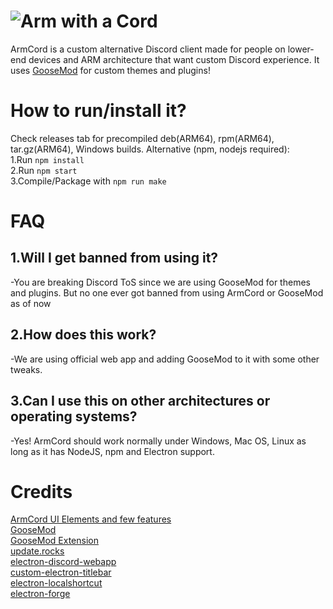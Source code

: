 
# ![Arm with a Cord](https://raw.githubusercontent.com/kckarnige/armcord/main/arm-with-a-cord.svg)
ArmCord is a custom alternative Discord client made for people on lower-end devices and ARM architecture that want custom Discord experience. It uses [GooseMod](https://goosemod.com) for custom themes and plugins!

# How to run/install it?
Check releases tab for precompiled deb(ARM64), rpm(ARM64), tar.gz(ARM64), Windows builds.
Alternative (npm, nodejs required):  
1.Run `npm install`   
2.Run `npm start`  
3.Compile/Package with `npm run make`    


# FAQ
## 1.Will I get banned from using it?   

 -You are breaking Discord ToS since we are using GooseMod for themes and plugins. But no one ever got banned from using ArmCord or GooseMod as of now  
## 2.How does this work?   

 -We are using official web app and adding GooseMod to it with some other tweaks.   
## 3.Can I use this on other architectures or operating systems?

 -Yes! ArmCord should work normally under Windows, Mac OS, Linux as long as it has NodeJS, npm and Electron support.   


# Credits
[ArmCord UI Elements and few features](https://github.com/kckarnige)   
[GooseMod](https://github.com/GooseMod/GooseMod)   
[GooseMod Extension](https://github.com/GooseMod/extension)    
[update.rocks](https://www.update.rocks)   
[electron-discord-webapp](https://github.com/SpacingBat3/electron-discord-webapp)    
[custom-electron-titlebar](https://github.com/AlexTorresSk/custom-electron-titlebar)    
[electron-localshortcut](https://github.com/parro-it/electron-localshortcut)    
[electron-forge](https://www.npmjs.com/package/electron-forge)    
